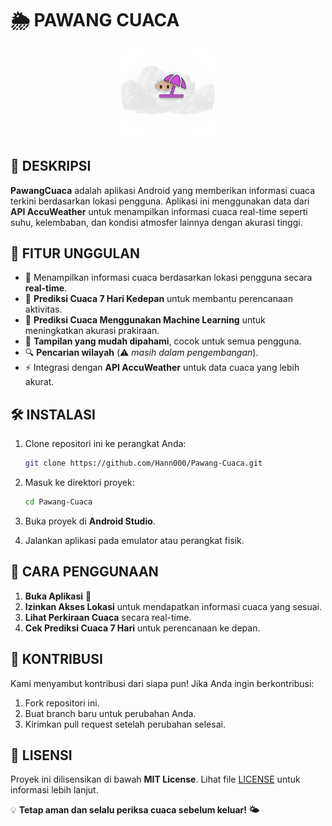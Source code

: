 # 🌦️ PAWANG CUACA

<p align="center">
  <img src="app/src/main/res/drawable/logo.png" alt="PawangCuaca Logo" width="150">
</p>

## 📌 DESKRIPSI
**PawangCuaca** adalah aplikasi Android yang memberikan informasi cuaca terkini berdasarkan lokasi pengguna. Aplikasi ini menggunakan data dari **API AccuWeather** untuk menampilkan informasi cuaca real-time seperti suhu, kelembaban, dan kondisi atmosfer lainnya dengan akurasi tinggi.

## 🚀 FITUR UNGGULAN
- 📍 Menampilkan informasi cuaca berdasarkan lokasi pengguna secara **real-time**.
- 📆 **Prediksi Cuaca 7 Hari Kedepan** untuk membantu perencanaan aktivitas.
- 🤖 **Prediksi Cuaca Menggunakan Machine Learning** untuk meningkatkan akurasi prakiraan.
- 🎨 **Tampilan yang mudah dipahami**, cocok untuk semua pengguna.
- 🔍 **Pencarian wilayah** (⚠️ *masih dalam pengembangan*).
- ⚡ Integrasi dengan **API AccuWeather** untuk data cuaca yang lebih akurat.

## 🛠️ INSTALASI
1. Clone repositori ini ke perangkat Anda:

	```sh
	git clone https://github.com/Hann000/Pawang-Cuaca.git
	```

2. Masuk ke direktori proyek:

	```sh
	cd Pawang-Cuaca
	```

3. Buka proyek di **Android Studio**.
4. Jalankan aplikasi pada emulator atau perangkat fisik.

## 📖 CARA PENGGUNAAN
1. **Buka Aplikasi** 📱
2. **Izinkan Akses Lokasi** untuk mendapatkan informasi cuaca yang sesuai.
3. **Lihat Perkiraan Cuaca** secara real-time.
4. **Cek Prediksi Cuaca 7 Hari** untuk perencanaan ke depan.

## 🤝 KONTRIBUSI
Kami menyambut kontribusi dari siapa pun! Jika Anda ingin berkontribusi:
1. Fork repositori ini.
2. Buat branch baru untuk perubahan Anda.
3. Kirimkan pull request setelah perubahan selesai.

## 📜 LISENSI
Proyek ini dilisensikan di bawah **MIT License**. Lihat file [LICENSE](LICENSE.txt) untuk informasi lebih lanjut.

💡 **Tetap aman dan selalu periksa cuaca sebelum keluar! 🌤️**

